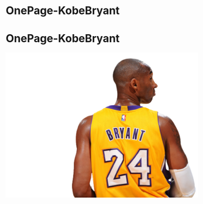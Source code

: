 # OnePage-KobeBryant
# OnePage-KobeBryant
<img class="kobe-home" src="./imgs/1062816-removebg-preview 1.png" alt="">